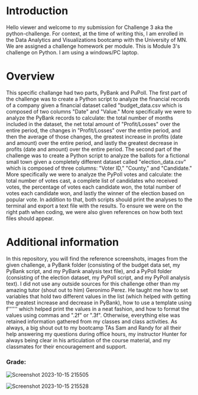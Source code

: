 # Introduction

Hello viewer and welcome to my submission for Challenge 3 aka the python-challenge. For context, at the time of writing this, I am enrolled in the Data Analytics and Visualizations bootcamp with the University of MN. We are assigned a challenge homework per module. This is Module 3's challenge on Python. I am using a windows/PC laptop. 

# Overview

This specific challange had two parts, PyBank and PuPoll. The first part of the challenge was to create a Python script to analyze the financial records of a company given a financial dataset called "budget_data.csv which is composed of two columns "Date" and "Value." More specifically we were to analyze the PyBank records to calculate: the total number of months included in the dataset, the net total amount of "Profit/Losses" over the entire period, the changes in "Profit/Losses" over the entire period, and then the average of those changes, the greatest increase in profits (date and amount) over the entire period, and lastly the greatest decrease in profits (date and amount) over the entire period. The second part of the challenge was to create a Python script to analyze the ballots for a fictional small town given a completely different dataset called "election_data.csv" which is composed of three columns: "Voter ID," "County," and "Candidate." More specifically we were to analyze the PyPoll votes and calculate: the total number of votes cast, a complete list of candidates who received votes, the percentage of votes each candidate won, the total number of votes each candidate won, and lastly the winner of the election based on popular vote. In addition to that, both scripts should print the analyses to the terminal and export a text file with the results. To ensure we were on the right path when coding, we were also given references on how both text files should appear. 

# Additional information

In this repository, you will find the reference screenshots, images from the given challenge, a PyBank folder (consisting of the budget data set, my PyBank script, and my PyBank analysis text file), and a PyPoll folder (consisting of the election dataset, my PyPoll script, and my PyPoll analysis text). I did not use any outside sources for this challenge other than my amazing tutor (shout out to him) Geronimo Perez. He taught me how to set variables that hold two different values in the list (which helped with getting the greatest increase and decrease in PyBank), how to use a template using f'''<content>''' which helped print the values in a neat fashion, and how to format the values using commas and ".2f" or ".3f". Otherwise, everything else was retained information gathered from my classes and class activities. As always, a big shout out to my bootcamp TAs Sam and Randy for all their help answering my questions during office hours, my instructor Hunter for always being clear in his articulation of the course material, and my classmates for their encouragement and support.

### Grade:
![Screenshot 2023-10-15 215505](https://github.com/leeangel0428/Excel_analysis/assets/137225965/3e01f4d0-6175-4098-add0-45aeb4bf845a)

![Screenshot 2023-10-15 215528](https://github.com/leeangel0428/Excel_analysis/assets/137225965/5c564e9c-09f9-4ad0-9c75-9b72bf4e347d)
